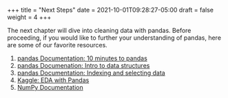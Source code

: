 +++
title = "Next Steps"
date = 2021-10-01T09:28:27-05:00
draft = false
weight = 4
+++

The next chapter will dive into cleaning data with pandas. Before proceeding, if you would like to further your understanding of pandas, here are some of our favorite resources.

1. [pandas Documentation: 10 minutes to pandas](https://pandas.pydata.org/pandas-docs/stable/user_guide/10min.html)
1. [pandas Documenation: Intro to data structures](https://pandas.pydata.org/pandas-docs/stable/user_guide/dsintro.html)
1. [pandas Documentation: Indexing and selecting data](https://pandas.pydata.org/pandas-docs/stable/user_guide/indexing.html)
1. [Kaggle: EDA with Pandas](https://www.kaggle.com/code/kashnitsky/topic-1-exploratory-data-analysis-with-pandas)
1. [NumPy Documentation](https://numpy.org/devdocs/)
